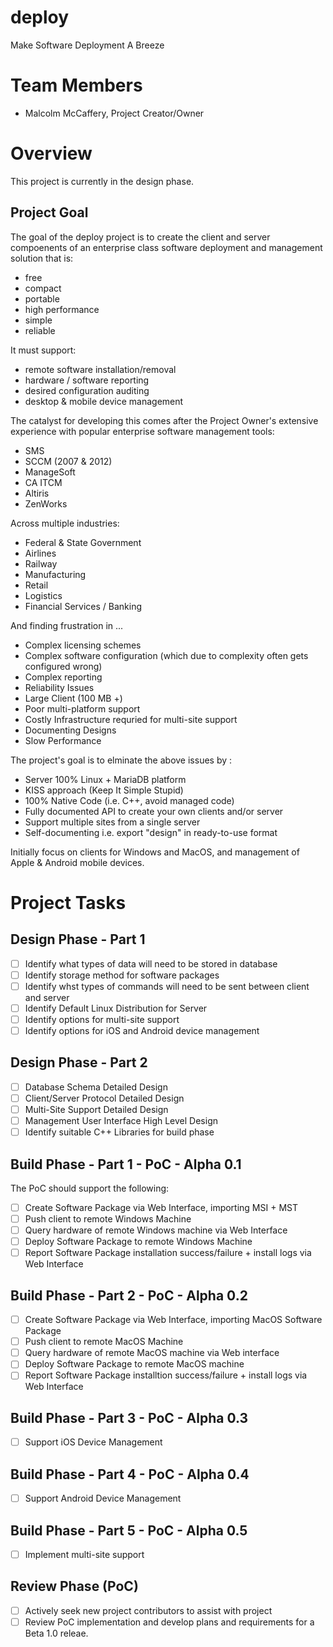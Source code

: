 deploy
======

Make Software Deployment A Breeze

# Team Members

* Malcolm McCaffery, Project Creator/Owner

# Overview

This project is currently in the design phase.

## Project Goal

The goal of the deploy project is to create the client and server compoenents of an enterprise class software
deployment and management solution that is: 

* free
* compact
* portable
* high performance
* simple
* reliable

It must support:

* remote software installation/removal
* hardware / software reporting
* desired configuration auditing
* desktop & mobile device management

The catalyst for developing this comes after the Project Owner's extensive experience with popular enterprise 
software management tools:

* SMS 
* SCCM (2007 & 2012)
* ManageSoft
* CA ITCM
* Altiris
* ZenWorks

Across multiple industries:

* Federal & State Government
* Airlines
* Railway
* Manufacturing
* Retail
* Logistics
* Financial Services / Banking

And finding frustration in ...

* Complex licensing schemes
* Complex software configuration (which due to complexity often gets configured wrong)
* Complex reporting
* Reliability Issues
* Large Client (100 MB +)
* Poor multi-platform support
* Costly Infrastructure requried for multi-site support
* Documenting Designs
* Slow Performance

The project's goal is to elminate the above issues by :

* Server 100% Linux + MariaDB platform
* KISS approach (Keep It Simple Stupid)
* 100% Native Code (i.e. C++, avoid managed code)
* Fully documented API to create your own clients and/or server
* Support multiple sites from a single server
* Self-documenting i.e. export "design" in ready-to-use format 

Initially focus on clients for Windows and MacOS, and management of Apple & Android mobile devices.


# Project Tasks

## Design Phase - Part 1

- [ ] Identify what types of data will need to be stored in database
- [ ] Identify storage method for software packages
- [ ] Identify whst types of commands will need to be sent between client and server
- [ ] Identify Default Linux Distribution for Server
- [ ] Identify options for multi-site support
- [ ] Identify options for iOS and Android device management

## Design Phase - Part 2

- [ ] Database Schema Detailed Design
- [ ] Client/Server Protocol Detailed Design
- [ ] Multi-Site Support Detailed Design
- [ ] Management User Interface High Level Design
- [ ] Identify suitable C++ Libraries for build phase

## Build Phase - Part 1 - PoC - Alpha 0.1

The PoC should support the following:

- [ ] Create Software Package via Web Interface, importing MSI + MST
- [ ] Push client to remote Windows Machine
- [ ] Query hardware of remote Windows machine via Web Interface
- [ ] Deploy Software Package to remote Windows Machine
- [ ] Report Software Package installation success/failure + install logs via Web Interface

## Build Phase - Part 2 - PoC - Alpha 0.2

- [ ] Create Software Package via Web Interface, importing MacOS Software Package
- [ ] Push client to remote MacOS Machine
- [ ] Query hardware of remote MacOS machine via Web interface
- [ ] Deploy Software Package to remote MacOS machine
- [ ] Report Software Package installtion success/failure + install logs via Web Interface

## Build Phase - Part 3 - PoC - Alpha 0.3

- [ ] Support iOS Device Management

## Build Phase - Part 4 - PoC - Alpha 0.4

- [ ] Support Android Device Management

## Build Phase - Part 5 - PoC - Alpha 0.5

- [ ] Implement multi-site support

## Review Phase (PoC)

- [ ] Actively seek new project contributors to assist with project
- [ ] Review PoC implementation and develop plans and requirements for a Beta 1.0 releae.
